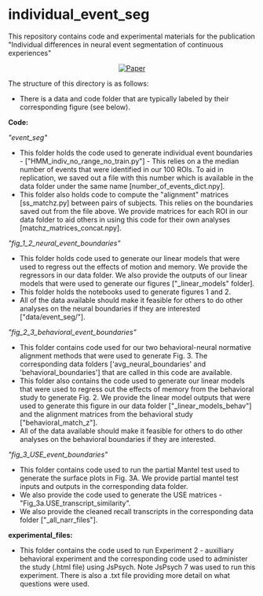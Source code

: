 # individual_event_seg
This repository contains code and experimental materials for the publication "Individual differences in neural event segmentation of continuous experiences"

<p align="center">
  <a href="[https://www.biorxiv.org/content/10.1101/2022.09.09.507003v2](https://watermark-silverchair-com.dartmouth.idm.oclc.org/bhad106.pdf?token=AQECAHi208BE49Ooan9kkhW_Ercy7Dm3ZL_9Cf3qfKAc485ysgAAA3IwggNuBgkqhkiG9w0BBwagggNfMIIDWwIBADCCA1QGCSqGSIb3DQEHATAeBglghkgBZQMEAS4wEQQMJAeMojp7npGAMv5GAgEQgIIDJWUGZOZ8PMP9bD2z_98JLnpv-xHiFhg0TSXX0krn5TlfDZym60hmrYZJ6fxNEs-YLvETzeWUdnXTdzYs4y7l_jj_duMTJpoK_hsx_ig5-EtK8dF-2Fj-t6vyAxSTBpP7_KX9XYnORuNIB0XqWO01U9D-kDI5SM8xX88tkTt4_6qcxQXK4UYfyIPTsI6UzKrD9J43ltL76DNz7RZ0P0vOFKaCCigCv8jQEhz6KhCnvAiUaOJIFWRh60bPdrH2qhzizRkUFFi0xOIiimRIxBZA_b2n7DOWtBtJbbEhuSB8Wp5N7zcC4YTdgC1OsdH8Y7G8qMTcDf6ei4h4ln-g7Gn2huJzLIimy-0aJWXpugGg8FpP0hlCOqQyeH4fzcc23Tof9Z7YSh7ZFUKe3vy4AVHdYYsutV9NfmJaYXZge1gepJYf3eMZ5o5ymt2H8njq69h5aPGt-Cum_pvI4_mneL-LmqMeCPl6M7tZ6qHj458jMOdCXjADR3d7ACc0CTvsmPOIXWlDKP_4vtsDKil79mZoPfJc2g5RmfkMjbkPS-qdMf8czVpH3lAjsG7qzsHYrNu-M9VwI80fI0kwszMnAou5AxtXv8TPwxzDiGSKMI6aVM3HUY48r608-Uc5Zeww4E31UfOcvG4cKHh-ENjZGzerGEzVE61NbuHGeuYqc4He-eNoi9byqTephpQu6B9lGtyt_prmu2LKGaWkecct4pETOjYc5v8nbYWy5-vyPzD6mrha-_xgbDctWg9wZO4GMAVJsoDTI7NqDQb0FMtQyAOYpWsHqYA1bZbMOUr52keSYnSoIGcMI-mtsYM1SJjRvbvH-BQcKrych-AGinaYnfIXm3977z3IqXWG1p9UvEwBlRbMXK_tVdcSiUkIIC8lK2HZpJjfblzEbQJf_ZE3S8h5SQ5vRC0Ss4CeIrScAMsRO9nkvjFd4SacaQbWs9AIu-FPhzTR01GckD4vXNvq_s5vbCM9y5-LnFTx7gqfpr9JSxTxVYj5mrIN2iYY4HZoZ1RYwT2hIaume1zWzhraEm0r7kqSVXLCxfL2pLM1D1lrcy1C7WaGtYI)">
    <img src="[https://user-images.githubusercontent.com/5334175/36446632-b3700ecc-1660-11e8-8f63-4b2b350d8111.png]" alt="Paper">
  </a>
</p>

The structure of this directory is as follows:
- There is a data and code folder that are typically labeled by their corresponding figure (see below). 

**Code:**

*"event_seg"*
- This folder holds the code used to generate individual event boundaries - ["HMM_indiv_no_range_no_train.py"] - This relies on a the median number of events that were identified in our 100 ROIs. To aid in replication, we saved out a file with this number which is available in the data folder under the same name [number_of_events_dict.npy]. 
- This folder also holds code to compute the "alignment" matrices [ss_matchz.py] between pairs of subjects. This relies on the boundaries saved out from the file above. We provide matrices for each ROI in our data folder to aid others in using this code for their own analyses [matchz_matrices_concat.npy]. 

*"fig_1_2_neural_event_boundaries"*
- This folder holds code used to generate our linear models that were used to regress out the effects of motion and memory. We provide the regressors in our data folder. We also provide the outputs of our linear models that were used to generate our figures ["_linear_models" folder]. 
- This folder holds the notebooks used to generate figures 1 and 2. 
- All of the data available should make it feasible for others to do other analyses on the neural boundaries if they are interested ["data/event_seg/"]. 

*"fig_2_3_behavioral_event_boundaries"*
- This folder contains code used for our two behavioral-neural normative alignment methods that were used to generate Fig. 3. The corresponding data folders ['avg_neural_boundaries' and 'behavioral_boundaries'] that are called in this code are available.
- This folder also contains the code used to generate our linear models that were used to regress out the effects of memory from the behavioral study to generate Fig. 2. We provide the linear model outputs that were used to generate this figure in our data folder ["_linear_models_behav"] and the alignment matrices from the behavioral study ["behavioral_match_z"].
- All of the data available should make it feasible for others to do other analyses on the behavioral boundaries if they are interested. 

*"fig_3_USE_event_boundaries"*
- This folder contains code used to run the partial Mantel test used to generate the surface plots in Fig. 3A. We provide partial mantel test inputs and outputs in the corresponding data folder. 
- We also provide the code used to generate the USE matrices - "Fig_3a.USE_transcript_similarity". 
- We also provide the cleaned recall transcripts in the corresponding data folder ["_all_narr_files"].
 

**experimental_files:**
- This folder contains the code used to run Experiment 2 - auxilliary behavioral experiment and the corresponding code used to administer the study (.html file) using JsPsych. Note JsPsych 7 was used to run this experiment. There is also a .txt file providing more detail on what questions were used.
